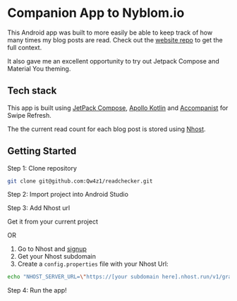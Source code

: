 # Companion App to Nyblom.io

This Android app was built to more easily be able to keep track of how many times my blog posts are read. Check out the [website repo](https://github.com/Qw4z1/nyblom-io) to get the full context.

It also gave me an excellent opportunity to try out Jetpack Compose and Material You theming.

## Tech stack

This app is built using [JetPack Compose](https://developer.android.com/jetpack/compose), [Apollo Kotlin](https://www.apollographql.com/docs/kotlin) and [Accompanist](https://github.com/google/accompanist) for Swipe Refresh.

The the current read count for each blog post is stored using [Nhost](https://nhost.io/).

## Getting Started


Step 1: Clone repository

```bash
git clone git@github.com:Qw4z1/readchecker.git
```

Step 2: Import project into Android Studio

Step 3: Add Nhost url

Get it from your current project

OR

1. Go to Nhost and [signup](https://app.nhost.io/signup)
2. Get your Nhost subdomain
3. Create a `config.properties` file with your Nhost Url:

```bash
echo "NHOST_SERVER_URL=\"https://[your subdomain here].nhost.run/v1/graphql\"" > config.properties
```

Step 4: Run the app!